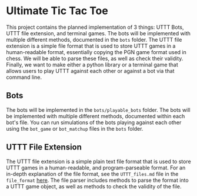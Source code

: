 # Ultimate Tic Tac Toe
This project contains the planned implementation of 3 things: UTTT Bots, UTTT file extension, and terminal games. The
bots will be implemented with multiple different methods, documented in the `bots` folder. The UTTT file extension is a
simple file format that is used to store UTTT games in a human-readable format, essentially copying the PGN game format
used in chess. We will be able to parse these files, as well as check their validity. Finally, we want to make either a 
python library or a terminal game that allows users to play UTTT against each other or against a bot via that command 
line.

## Bots
The bots will be implemented in the `bots/playable_bots` folder. The bots will be implemented with multiple different 
methods, documented within each bot's file. You can run simulations of the bots playing against each other using the 
`bot_game` or `bot_matchup` files in the `bots` folder.

## UTTT File Extension
The UTTT file extension is a simple plain text file format that is used to store UTTT games in a human-readable, and 
program-parseable format. For an in-depth explanation of the file format, see the `UTTT_files.md` file in the `file_format`
[here](file_parser/UTTT_files.md). The file parser includes methods to parse the format into a UTTT game object, as well
as methods to check the validity of the file.